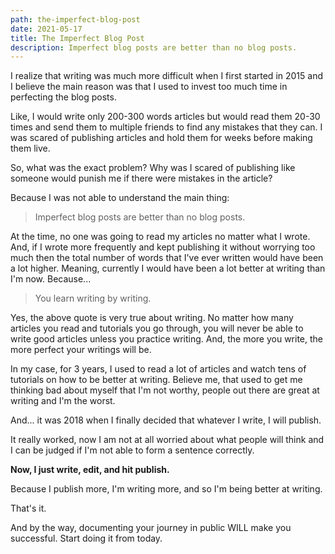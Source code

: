```yaml
---
path: the-imperfect-blog-post
date: 2021-05-17
title: The Imperfect Blog Post
description: Imperfect blog posts are better than no blog posts.
---
```


I realize that writing was much more difficult when I first started in 2015 and I believe the main reason was that I used to invest too much time in perfecting the blog posts.

Like, I would write only 200-300 words articles but would read them 20-30 times and send them to multiple friends to find any mistakes that they can. I was scared of publishing articles and hold them for weeks before making them live.

So, what was the exact problem? Why was I scared of publishing like someone would punish me if there were mistakes in the article?

Because I was not able to understand the main thing:

> Imperfect blog posts are better than no blog posts.

At the time, no one was going to read my articles no matter what I wrote. And, if I wrote more frequently and kept publishing it without worrying too much then the total number of words that I've ever written would have been a lot higher. Meaning, currently I would have been a lot better at writing than I'm now. Because...

> You learn writing by writing.

Yes, the above quote is very true about writing. No matter how many articles you read and tutorials you go through, you will never be able to write good articles unless you practice writing. And, the more you write, the more perfect your writings will be.

In my case, for 3 years, I used to read a lot of articles and watch tens of tutorials on how to be better at writing. Believe me, that used to get me thinking bad about myself that I'm not worthy, people out there are great at writing and I'm the worst.

And... it was 2018 when I finally decided that whatever I write, I will publish.

It really worked, now I am not at all worried about what people will think and I can be judged if I'm not able to form a sentence correctly.

**Now, I just write, edit, and hit publish.**

Because I publish more, I'm writing more, and so I'm being better at writing.

That's it.

And by the way, documenting your journey in public WILL make you successful. Start doing it from today.
